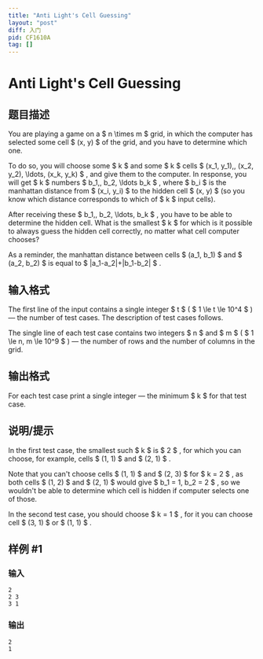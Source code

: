 ```yaml
---
title: "Anti Light's Cell Guessing"
layout: "post"
diff: 入门
pid: CF1610A
tag: []
---
```


# Anti Light's Cell Guessing

## 题目描述

You are playing a game on a $ n \times m $ grid, in which the computer has selected some cell $ (x, y) $ of the grid, and you have to determine which one.

To do so, you will choose some $ k $ and some $ k $ cells $ (x_1, y_1),\, (x_2, y_2), \ldots, (x_k, y_k) $ , and give them to the computer. In response, you will get $ k $ numbers $ b_1,\, b_2, \ldots b_k $ , where $ b_i $ is the manhattan distance from $ (x_i, y_i) $ to the hidden cell $ (x, y) $ (so you know which distance corresponds to which of $ k $ input cells).

After receiving these $ b_1,\, b_2, \ldots, b_k $ , you have to be able to determine the hidden cell. What is the smallest $ k $ for which is it possible to always guess the hidden cell correctly, no matter what cell computer chooses?

As a reminder, the manhattan distance between cells $ (a_1, b_1) $ and $ (a_2, b_2) $ is equal to $ |a_1-a_2|+|b_1-b_2| $ .

## 输入格式

The first line of the input contains a single integer $ t $ ( $ 1 \le t \le 10^4 $ ) — the number of test cases. The description of test cases follows.

The single line of each test case contains two integers $ n $ and $ m $ ( $ 1 \le n, m \le 10^9 $ ) — the number of rows and the number of columns in the grid.

## 输出格式

For each test case print a single integer — the minimum $ k $ for that test case.

## 说明/提示

In the first test case, the smallest such $ k $ is $ 2 $ , for which you can choose, for example, cells $ (1, 1) $ and $ (2, 1) $ .

Note that you can't choose cells $ (1, 1) $ and $ (2, 3) $ for $ k = 2 $ , as both cells $ (1, 2) $ and $ (2, 1) $ would give $ b_1 = 1, b_2 = 2 $ , so we wouldn't be able to determine which cell is hidden if computer selects one of those.

In the second test case, you should choose $ k = 1 $ , for it you can choose cell $ (3, 1) $ or $ (1, 1) $ .

## 样例 #1

### 输入

```
2
2 3
3 1
```

### 输出

```
2
1
```

